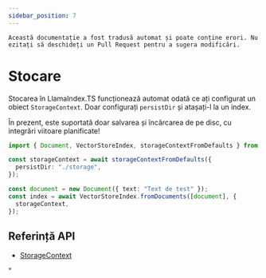 ```yaml
---
sidebar_position: 7
---
```


`Această documentație a fost tradusă automat și poate conține erori. Nu ezitați să deschideți un Pull Request pentru a sugera modificări.`

# Stocare

Stocarea în LlamaIndex.TS funcționează automat odată ce ați configurat un obiect `StorageContext`. Doar configurați `persistDir` și atașați-l la un index.

În prezent, este suportată doar salvarea și încărcarea de pe disc, cu integrări viitoare planificate!

```typescript
import { Document, VectorStoreIndex, storageContextFromDefaults } from "./src";

const storageContext = await storageContextFromDefaults({
  persistDir: "./storage",
});

const document = new Document({ text: "Text de test" });
const index = await VectorStoreIndex.fromDocuments([document], {
  storageContext,
});
```

## Referință API

- [StorageContext](../../api/interfaces/StorageContext.md)

"
